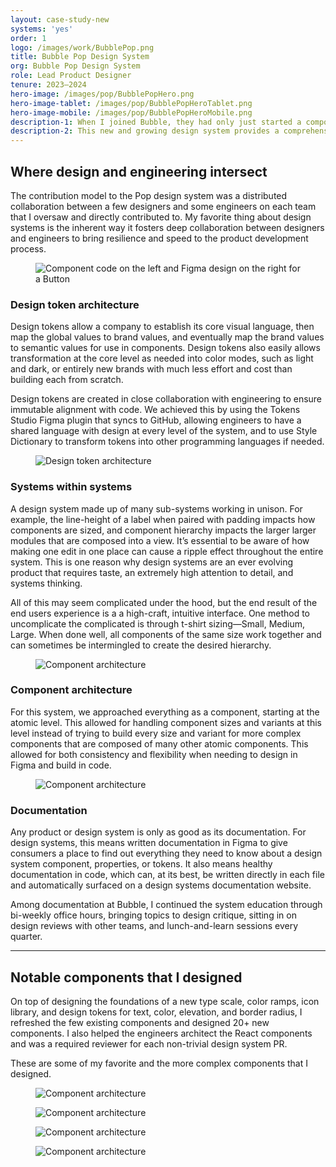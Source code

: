 ```yaml
---
layout: case-study-new
systems: 'yes'
order: 1
logo: /images/work/BubblePop.png
title: Bubble Pop Design System
org: Bubble Pop Design System
role: Lead Product Designer
tenure: 2023–2024
hero-image: /images/pop/BubblePopHero.png
hero-image-tablet: /images/pop/BubblePopHeroTablet.png
hero-image-mobile: /images/pop/BubblePopHeroMobile.png
description-1: When I joined Bubble, they had only just started a component library effort, and I led the design of a powerful new design system in Figma and in code. With “Editor Modernization” being one of the company’s top priorities, and with a design team that grew from 2 to 10 within a year, the team needed someone experienced in design systems both from the design and craft angle, and the technical architecture side.
description-2: This new and growing design system provides a comprehensive set of design foundations and tokens, icons, standard and uniquely complex components, design guidelines, contribution models, PR review processes, and documentation that empowers Bubble’s software engineers and product designers to build polished and consistent interfaces that align with the company’s evolving brand and product direction.
---
```


<div class="c-wrap__project" markdown=1>

## Where design and engineering intersect
The contribution model to the Pop design system was a distributed collaboration between a few designers and some engineers on each team that I oversaw and directly contributed to. My favorite thing about design systems is the inherent way it fosters deep collaboration between designers and engineers to bring resilience and speed to the product development process.

</div>

<figure>
  <picture>
    <source media="(min-width: 48em)" srcset="../../images/pop/PopButtonCodeAndDesign@2x.png"/>
    <img class="c-media c-media--padding c-media--border" src="../../images/pop/PopButtonCodeAndDesign.png" alt="Component code on the left and Figma design on the right for a Button"/>
  </picture>
</figure>

<div class="c-wrap__project" markdown=1>

### Design token architecture
Design tokens allow a company to establish its core visual language, then map the global values to brand values, and eventually map the brand values to semantic values for use in components. Design tokens also easily allows transformation at the core level as needed into color modes, such as light and dark, or entirely new brands with much less effort and cost than building each from scratch.

Design tokens are created in close collaboration with engineering to ensure immutable alignment with code. We achieved this by using the Tokens Studio Figma plugin that syncs to GitHub, allowing engineers to have a shared language with design at every level of the system, and to use Style Dictionary to transform tokens into other programming languages if needed.

</div>

<figure>
  <picture>
    <source media="(min-width: 48em)" srcset="../../images/pop/DesignTokenArchitecture@2x.png"/>
    <img class="c-media c-media--padding c-media--border" src="../../images/pop/DesignTokenArchitecture.png" alt="Design token architecture"/>
  </picture>
</figure>

<div class="c-wrap__project" markdown=1>

### Systems within systems
A design system made up of many sub-systems working in unison. For example, the line-height of a label when paired with padding impacts how components are sized, and component hierarchy impacts the larger larger modules that are composed into a view. It’s essential to be aware of how making one edit in one place can cause a ripple effect throughout the entire system. This is one reason why design systems are an ever evolving product that requires taste, an extremely high attention to detail, and systems thinking.

All of this may seem complicated under the hood, but the end result of the end users experience is a a high-craft, intuitive interface. One method to uncomplicate the complicated is through t-shirt sizing—Small, Medium, Large. When done well, all components of the same size work together and can sometimes be intermingled to create the desired hierarchy.

</div>

<figure>
  <picture>
    <source media="(min-width: 48em)" srcset="../../images/pop/SystemsWithinSystems@2x.png"/>
    <img class="c-media c-media--padding c-media--border" src="../../images/pop/SystemsWithinSystems.png" alt="Component architecture"/>
  </picture>
</figure>

<div class="c-wrap__project" markdown=1>

### Component architecture
For this system, we approached everything as a component, starting at the atomic level. This allowed for handling component sizes and variants at this level instead of trying to build every size and variant for more complex components that are composed of many other atomic components. This allowed for both consistency and flexibility when needing to design in Figma and build in code.

</div>

<figure>
  <picture>
    <source media="(min-width: 48em)" srcset="../../images/pop/PopComponentArchitecture@2x.png"/>
    <img class="c-media c-media--padding c-media--border" src="../../images/pop/PopComponentArchitecture.png" alt="Component architecture"/>
  </picture>
</figure>

<div class="c-wrap__project" markdown=1>

### Documentation
Any product or design system is only as good as its documentation. For design systems, this means written documentation in Figma to give consumers a place to find out everything they need to know about a design system component, properties, or tokens. It also means healthy documentation in code, which can, at its best, be written directly in each file and automatically surfaced on a design systems documentation website.

Among documentation at Bubble, I continued the system education through bi-weekly office hours, bringing topics to design critique, sitting in on design reviews with other teams, and lunch-and-learn sessions every quarter.

</div>

<hr>

<div class="c-wrap__project" markdown=1>

## Notable components that I designed
On top of designing the foundations of a new type scale, color ramps, icon library, and design tokens for text, color, elevation, and border radius, I refreshed the few existing components and designed 20+ new components. I also helped the engineers architect the React components and was a required reviewer for each non-trivial design system PR.

These are some of my favorite and the more complex components that I designed.

</div>

<figure>
  <picture>
    <source media="(min-width: 48em)" srcset="../../images/pop/Dialog@2x.png"/>
    <img class="c-media c-media--padding c-media--border" src="../../images/pop/Dialog.png" alt="Component architecture"/>
  </picture>
</figure>

<figure>
  <picture>
    <source media="(min-width: 48em)" srcset="../../images/pop/ToggleButton@2x.png"/>
    <img class="c-media c-media--padding c-media--border" src="../../images/pop/ToggleButton.png" alt="Component architecture"/>
  </picture>
</figure>

<figure>
  <picture>
    <source media="(min-width: 48em)" srcset="../../images/pop/Input@2x.png"/>
    <img class="c-media c-media--padding c-media--border" src="../../images/pop/Input.png" alt="Component architecture"/>
  </picture>
</figure>

<figure>
  <picture>
    <source media="(min-width: 48em)" srcset="../../images/pop/ListItem@2x.png"/>
    <img class="c-media c-media--padding c-media--border" src="../../images/pop/ListItem.png" alt="Component architecture"/>
  </picture>
</figure>